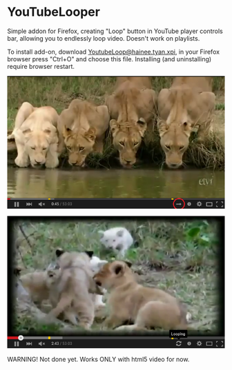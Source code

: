 # YouTubeLooper
Simple addon for Firefox, creating "Loop" button in YouTube player controls bar, allowing you to endlessly loop video. Doesn't work on playlists.

To install add-on, download [YoutubeLoop@hainee.tyan.xpi](https://github.com/Hainee-tyan/YouTubeLooper/blob/master/YoutubeLoop@hainee.tyan.xpi?raw=true), in your Firefox browser press "Ctrl+O" and choose this file. Installing (and uninstalling) require browser restart.

![Youtube player with loop button in "not loop" position".](/screenshots/notLoopingButtonScreenshot.png)

![Youtube player with loop button in "loop" position".](/screenshots/loopingButtonScreenshot.png)

WARNING! Not done yet. Works ONLY with html5 video for now.
